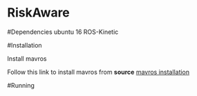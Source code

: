 # RiskAware

#Dependencies
ubuntu 16
ROS-Kinetic

#Installation

Install mavros 

Follow this link to install mavros from **source**
[mavros installation](https://dev.px4.io/master/en/ros/mavros_installation.html)



#Running 


